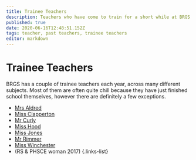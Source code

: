 ```yaml
---
title: Trainee Teachers
description: Teachers who have come to train for a short while at BRGS
published: true
date: 2020-06-16T12:48:51.152Z
tags: teacher, past teachers, trainee teachers
editor: markdown
---
```


# Trainee Teachers
BRGS has a couple of trainee teachers each year, across many different subjects. Most of them are often quite chill because they have just finished school themselves, however there are definitely a few exceptions.

- [Mrs Aldred](/teachers/past/mrs-aldred)
- [Miss Clapperton](/teachers/trainee/miss-clapperton)
- [Mr Curly](/teachers/trainee/mr-curly)
- [Miss Hood](/teachers/trainee/miss-hood)
- [Miss Jones](/teachers/trainee/miss-jones)
- [Mr Rimmer](/teachers/trainee/mr-rimmer)
- [Miss Winchester](/teachers/past/miss-winchester)
- (RS & PHSCE woman 2017)
{.links-list}